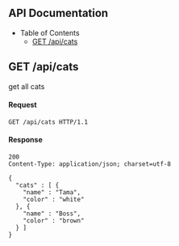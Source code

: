 ## API Documentation
- Table of Contents
  - [GET /api/cats](#user-content-get-apicats)

## GET /api/cats
get all cats

#### Request
```
GET /api/cats HTTP/1.1
```

#### Response
```
200
Content-Type: application/json; charset=utf-8

{
  "cats" : [ {
    "name" : "Tama",
    "color" : "white"
  }, {
    "name" : "Boss",
    "color" : "brown"
  } ]
}
```
